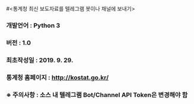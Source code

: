 #<통계청 최신 보도자료를 텔레그램 봇이나 채널에 보내기>
### 개발언어 : Python 3
### 버전 :  1.0
### 최초작성일 : 2019. 9. 29.
### 통계청 홈페이지 : http://kostat.go.kr/
### ※ 주의사항 : 소스 내 텔레그램 Bot/Channel API Token은 변경해야 함
